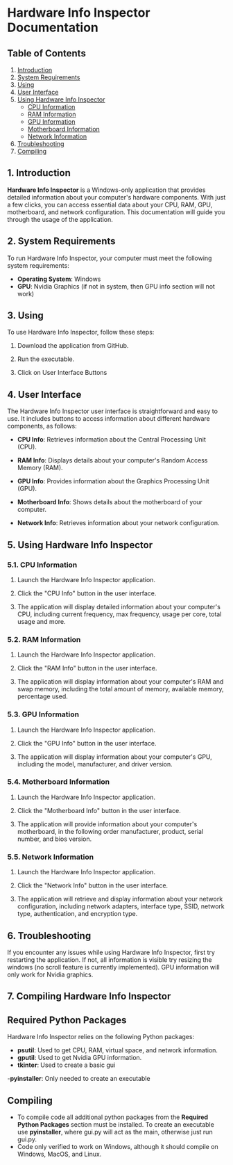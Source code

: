 # Hardware Info Inspector Documentation

## Table of Contents

1. [Introduction](#1-introduction)
2. [System Requirements](#2-system-requirements)
3. [Using](#3-using)
4. [User Interface](#4-user-interface)
5. [Using Hardware Info Inspector](#5-using-hardware-info-inspector)
   - [CPU Information](#51-cpu-information)
   - [RAM Information](#52-ram-information)
   - [GPU Information](#53-gpu-information)
   - [Motherboard Information](#54-motherboard-information)
   - [Network Information](#55-network-information)
6. [Troubleshooting](#6-troubleshooting)
7. [Compiling](#7-compiling-hardware-info-inspector)

## 1. Introduction

**Hardware Info Inspector** is a Windows-only application that provides detailed information about your computer's hardware components. With just a few clicks, you can access essential data about your CPU, RAM, GPU, motherboard, and network configuration. This documentation will guide you through the usage of the application.

## 2. System Requirements

To run Hardware Info Inspector, your computer must meet the following system requirements:

- **Operating System**: Windows
- **GPU**: Nvidia Graphics (if not in system, then GPU info section will not work)

## 3. Using

To use Hardware Info Inspector, follow these steps:

1. Download the application from GitHub.

2. Run the executable.

3. Click on User Interface Buttons

## 4. User Interface

The Hardware Info Inspector user interface is straightforward and easy to use. It includes buttons to access information about different hardware components, as follows:

- **CPU Info**: Retrieves information about the Central Processing Unit (CPU).

- **RAM Info**: Displays details about your computer's Random Access Memory (RAM).

- **GPU Info**: Provides information about the Graphics Processing Unit (GPU).

- **Motherboard Info**: Shows details about the motherboard of your computer.

- **Network Info**: Retrieves information about your network configuration.

## 5. Using Hardware Info Inspector

### 5.1. CPU Information

1. Launch the Hardware Info Inspector application.

2. Click the "CPU Info" button in the user interface.

3. The application will display detailed information about your computer's CPU, including current frequency, max frequency, usage per core, total usage and more.

### 5.2. RAM Information

1. Launch the Hardware Info Inspector application.

2. Click the "RAM Info" button in the user interface.

3. The application will display information about your computer's RAM and swap memory, including the total amount of memory, available memory, percentage used.

### 5.3. GPU Information

1. Launch the Hardware Info Inspector application.

2. Click the "GPU Info" button in the user interface.

3. The application will display information about your computer's GPU, including the model, manufacturer, and driver version.

### 5.4. Motherboard Information

1. Launch the Hardware Info Inspector application.

2. Click the "Motherboard Info" button in the user interface.

3. The application will provide information about your computer's motherboard, in the following order manufacturer, product, serial number, and bios version.

### 5.5. Network Information

1. Launch the Hardware Info Inspector application.

2. Click the "Network Info" button in the user interface.

3. The application will retrieve and display information about your network configuration, including network adapters, interface type, SSID, network type, authentication, and encryption type.

## 6. Troubleshooting

If you encounter any issues while using Hardware Info Inspector, first try restarting the application. If not, all information is visible try resizing the windows (no scroll feature is currently implemented). GPU information will only work for Nvidia graphics.

## 7. Compiling Hardware Info Inspector

## Required Python Packages

Hardware Info Inspector relies on the following Python packages:

- **psutil**: Used to get CPU, RAM, virtual space, and network information.
- **gputil**: Used to get Nvidia GPU information.
- **tkinter**: Used to create a basic gui

-**pyinstaller**: Only needed to create an executable

## Compiling
- To compile code all additional python packages from the **Required Python Packages** section must be installed. To create an executable use **pyinstaller**, where gui.py will act as the main, otherwise just run gui.py.
- Code only verified to work on Windows, although it should compile on Windows, MacOS, and Linux.

